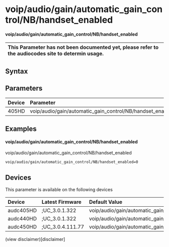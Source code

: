 ﻿---
description: voip/audio/gain/automatic_gain_control/NB/handset_enabled
search: false
---

# voip/audio/gain/automatic_gain_control/NB/handset_enabled

#### voip/audio/gain/automatic_gain_control/NB/handset_enabled


| This Parameter has not been documented yet, please refer to the audiocodes site to determin usage.  | 
| :--- |

## Syntax

## Parameters
|Device|Parameter|value|Description|
|:---|:---|:---|:---|
| 405HD | voip/audio/gain/automatic_gain_control/NB/handset_enabled |  |  |

## Examples
#### voip/audio/gain/automatic_gain_control/NB/handset_enabled

voip/audio/gain/automatic_gain_control/NB/handset_enabled

```
voip/audio/gain/automatic_gain_control/NB/handset_enabled=0
```

## Devices
This parameter is available on the following devices

| Device | Latest Firmware | Default Value |
|:---|:---|:---|
| audc405HD | ;UC_3.0.1.322 | voip/audio/gain/automatic_gain_control/NB/handset_enabled=0 
| audc440HD | ;UC_3.0.1.322 | voip/audio/gain/automatic_gain_control/NB/handset_enabled=0 
| audc450HD | ;UC_3.0.4.111.77 | voip/audio/gain/automatic_gain_control/NB/handset_enabled=0 

(view disclaimer)[disclaimer]
